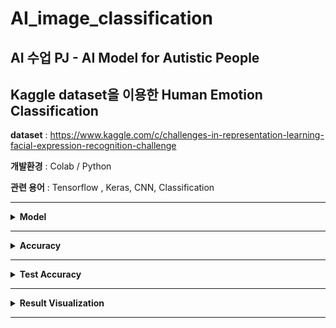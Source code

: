 # AI_image_classification

## AI 수업 PJ - AI Model for Autistic People

## Kaggle dataset을 이용한 Human Emotion Classification 

**dataset** : https://www.kaggle.com/c/challenges-in-representation-learning-facial-expression-recognition-challenge

**개발환경** : Colab / Python

**관련 용어** : Tensorflow , Keras, CNN, Classification
<hr>

<details>
  <summary><b>Model</b></summary>
  <img src=https://velog.velcdn.com/images/kksshh0612/post/14a5d37f-a483-4038-a268-180bea4a7c65/image.png>
</details>
<hr>

<details>
  <summary><b>Accuracy</b></summary>
  <img src=https://velog.velcdn.com/images/kksshh0612/post/50887e39-3c97-45d6-a130-6dc78efbe8a5/image.png>
</details>
<hr>

<details>
  <summary><b>Test Accuracy</b></summary>
  <img src=https://velog.velcdn.com/images/kksshh0612/post/688f1f7b-364d-4274-a595-d3008ee597d7/image.png>
</details>
<hr>

<details>
  <summary><b>Result Visualization</b></summary>
  <img src=https://velog.velcdn.com/images/kksshh0612/post/45549848-b3ad-4058-90f0-efa8a5aeea81/image.png>
</details>
<hr>
